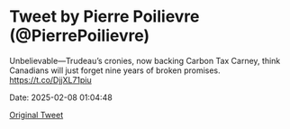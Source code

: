 # Tweet by Pierre Poilievre (@PierrePoilievre)

Unbelievable—Trudeau’s cronies, now backing Carbon Tax Carney, think Canadians will just forget nine years of broken promises. https://t.co/DjjXL71piu

Date: 2025-02-08 01:04:48

[Original Tweet](https://x.com/PierrePoilievre/status/1888031190587789416)
